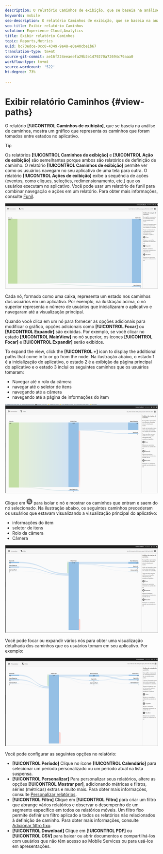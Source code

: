 ```yaml
---
description: O relatório Caminhos de exibição, que se baseia na análise de caminhos, mostra um gráfico que representa os caminhos que foram tomados entre estados no aplicativo.
keywords: mobile
seo-description: O relatório Caminhos de exibição, que se baseia na análise de caminhos, mostra um gráfico que representa os caminhos que foram tomados entre estados no aplicativo.
seo-title: Exibir relatório Caminhos
solution: Experience Cloud,Analytics
title: Exibir relatório Caminhos
topic: Reports,Metrics
uuid: bc73edce-0cc0-4349-9a48-e0a40cbe1b67
translation-type: tm+mt
source-git-commit: ae16f224eeaeefa29b2e1479270a72694c79aaa0
workflow-type: tm+mt
source-wordcount: '522'
ht-degree: 73%

---
```



# Exibir relatório Caminhos {#view-paths}

O relatório **[!UICONTROL Caminhos de exibição]**, que se baseia na análise de caminhos, mostra um gráfico que representa os caminhos que foram tomados entre estados no aplicativo.

>[!TIP]
>
>Os relatórios **[!UICONTROL Caminhos de exibição]** e **[!UICONTROL Ação de exibição]** são semelhantes porque ambos são relatórios de definição de caminho. O relatório **[!UICONTROL Caminhos de exibição]** permite ver como os usuários navegam no seu aplicativo de uma tela para outra. O relatório **[!UICONTROL Ações de exibição]** exibe a sequência de ações (eventos, como cliques, seleções, redimensionamento, etc.) que os usuários executam no aplicativo. Você pode usar um relatório de funil para combinar navegação e ações em um relatório. Para obter mais informações, consulte [Funil](/help/using/usage/reports-funnel.md).

![caminhos de visualização](assets/view_paths.png)

Cada nó, formado como uma caixa, representa um estado nos caminhos dos usuários em um aplicativo. Por exemplo, na ilustração acima, o nó superior representa o número de usuários que inicializaram o aplicativo e navegaram até a visualização principal.

Quando você clica em um nó para fornecer as opções adicionais para modificar o gráfico, opções adicionais como **[!UICONTROL Focar]** ou **[!UICONTROL Expandir]** são exibidas. Por exemplo, se você clicar no estado **[!UICONTROL MainView]** no nó superior, os ícones **[!UICONTROL Focar]** e **[!UICONTROL Expandir]** serão exibidos.

To expand the view, click the **[!UICONTROL +]** icon to display the additional paths that come in to or go from the node. Na ilustração abaixo, o estado 1 é a inicialização do aplicativo, o estado 2 é a exibição da página principal do aplicativo e o estado 3 inclui os seguintes caminhos que os usuários tomaram:

* Navegar até o rolo da câmera
* navegar até o seletor de itens
* navegando até a câmera
* navegando até a página de informações do item

![](assets/view_paths_expand.png)

Clique em ![focus icon](assets/icon_focus.png) para isolar o nó e mostrar os caminhos que entram e saem do nó selecionado. Na ilustração abaixo, os seguintes caminhos precederam os usuários que estavam visualizando a visualização principal do aplicativo:

* informações do item
* seletor de itens
* Rolo da câmera
* Câmera

![visualizar foco do caminho](assets/view_paths_focus.png)

Você pode focar ou expandir vários nós para obter uma visualização detalhada dos caminhos que os usuários tomam em seu aplicativo. Por exemplo:

![caminho de visualização múltiplo](assets/view_paths_mult.png)

Você pode configurar as seguintes opções no relatório:

* **[!UICONTROL Período]**
Clique no ícone **[!UICONTROL Calendário]** para selecionar um período personalizado ou um período atual na lista suspensa.
* **[!UICONTROL Personalizar]**
Para personalizar seus relatórios, altere as opções **[!UICONTROL Mostrar por]**, adicionando métricas e filtros, séries (métricas) extras e muito mais. Para obter mais informações, consulte [Personalizar relatórios](/help/using/usage/reports-customize/reports-customize.md).
* **[!UICONTROL Filtro]**
Clique em **[!UICONTROL Filtro]** para criar um filtro que abrange vários relatórios e observar o desempenho de um segmento específico em todos os relatórios móveis. Um filtro fixo permite definir um filtro aplicado a todos os relatórios não relacionados à definição de caminho. Para obter mais informações, consulte [Adicionar filtro fixo](/help/using/usage/reports-customize/t-sticky-filter.md).
* **[!UICONTROL Download]**
Clique em **[!UICONTROL PDF]** ou **[!UICONTROL CSV]** para baixar ou abrir documentos e compartilhá-los com usuários que não têm acesso ao Mobile Services ou para usá-los em apresentações.